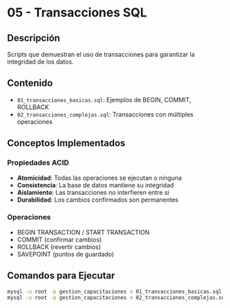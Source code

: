 # 05 - Transacciones SQL

## Descripción

Scripts que demuestran el uso de transacciones para garantizar la integridad de los datos.

## Contenido

- `01_transacciones_basicas.sql`: Ejemplos de BEGIN, COMMIT, ROLLBACK
- `02_transacciones_complejas.sql`: Transacciones con múltiples operaciones

## Conceptos Implementados

### Propiedades ACID
- **Atomicidad**: Todas las operaciones se ejecutan o ninguna
- **Consistencia**: La base de datos mantiene su integridad
- **Aislamiento**: Las transacciones no interfieren entre sí
- **Durabilidad**: Los cambios confirmados son permanentes

### Operaciones
- BEGIN TRANSACTION / START TRANSACTION
- COMMIT (confirmar cambios)
- ROLLBACK (revertir cambios)
- SAVEPOINT (puntos de guardado)

## Comandos para Ejecutar

```bash
mysql -u root -p gestion_capacitaciones < 01_transacciones_basicas.sql
mysql -u root -p gestion_capacitaciones < 02_transacciones_complejas.sql
```
